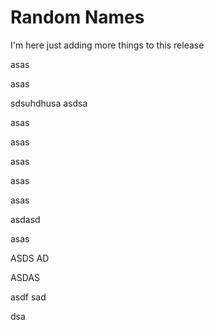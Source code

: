 # Random Names


I'm here just adding more things to this release

asas 

asas 

sdsuhdhusa
asdsa

asas 

asas 

asas 

asas 

asas 

asdasd


asas 

ASDS
AD

ASDAS


asdf
sad

dsa

